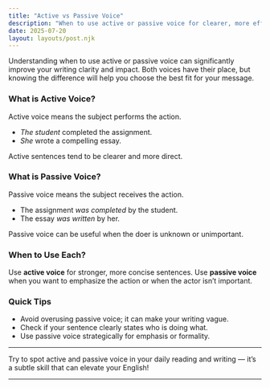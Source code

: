 ```yaml
---
title: "Active vs Passive Voice"
description: "When to use active or passive voice for clearer, more effective writing."
date: 2025-07-20
layout: layouts/post.njk
---
```


Understanding when to use active or passive voice can significantly improve your writing clarity and impact. Both voices have their place, but knowing the difference will help you choose the best fit for your message.

### What is Active Voice?

Active voice means the subject performs the action.

- _The student_ completed the assignment.
- _She_ wrote a compelling essay.

Active sentences tend to be clearer and more direct.

### What is Passive Voice?

Passive voice means the subject receives the action.

- The assignment _was completed_ by the student.
- The essay _was written_ by her.

Passive voice can be useful when the doer is unknown or unimportant.

### When to Use Each?

Use **active voice** for stronger, more concise sentences. Use **passive voice** when you want to emphasize the action or when the actor isn’t important.

### Quick Tips

- Avoid overusing passive voice; it can make your writing vague.
- Check if your sentence clearly states who is doing what.
- Use passive voice strategically for emphasis or formality.

---

Try to spot active and passive voice in your daily reading and writing — it’s a subtle skill that can elevate your English!

---
